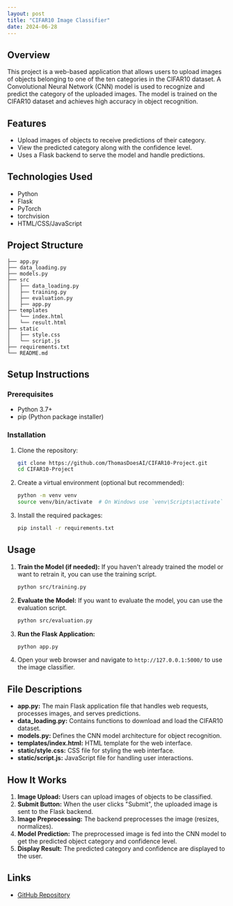 ```yaml
---
layout: post
title: "CIFAR10 Image Classifier"
date: 2024-06-28
---
```


## Overview
This project is a web-based application that allows users to upload images of objects belonging to one of the ten categories in the CIFAR10 dataset. A Convolutional Neural Network (CNN) model is used to recognize and predict the category of the uploaded images. The model is trained on the CIFAR10 dataset and achieves high accuracy in object recognition.

## Features
- Upload images of objects to receive predictions of their category.
- View the predicted category along with the confidence level.
- Uses a Flask backend to serve the model and handle predictions.

## Technologies Used
- Python
- Flask
- PyTorch
- torchvision
- HTML/CSS/JavaScript

## Project Structure
```
├── app.py 
├── data_loading.py 
├── models.py 
├── src 
│   ├── data_loading.py 
│   ├── training.py 
│   ├── evaluation.py 
│   ├── app.py 
├── templates 
│   └── index.html 
│   └── result.html 
├── static 
│   ├── style.css 
│   └── script.js 
├── requirements.txt 
└── README.md 
```

## Setup Instructions

### Prerequisites
- Python 3.7+
- pip (Python package installer)

### Installation
1. Clone the repository:
    ```bash
    git clone https://github.com/ThomasDoesAI/CIFAR10-Project.git
    cd CIFAR10-Project
    ```

2. Create a virtual environment (optional but recommended):
    ```bash
    python -m venv venv
    source venv/bin/activate  # On Windows use `venv\Scripts\activate`
    ```

3. Install the required packages:
    ```bash
    pip install -r requirements.txt
    ```

## Usage

1. **Train the Model (if needed):**
   If you haven't already trained the model or want to retrain it, you can use the training script. 
   ```bash
   python src/training.py
   ```

2. **Evaluate the Model:**
    If you want to evaluate the model, you can use the evaluation script.
    ```bash
    python src/evaluation.py
    ```

3. **Run the Flask Application:**
    ```bash
    python app.py
    ```

4. Open your web browser and navigate to `http://127.0.0.1:5000/` to use the image classifier.

## File Descriptions

- **app.py:** The main Flask application file that handles web requests, processes images, and serves predictions.
- **data_loading.py:** Contains functions to download and load the CIFAR10 dataset.
- **models.py:** Defines the CNN model architecture for object recognition.
- **templates/index.html:** HTML template for the web interface.
- **static/style.css:** CSS file for styling the web interface.
- **static/script.js:** JavaScript file for handling user interactions.

## How It Works

1. **Image Upload:** Users can upload images of objects to be classified.
2. **Submit Button:** When the user clicks "Submit", the uploaded image is sent to the Flask backend.
3. **Image Preprocessing:** The backend preprocesses the image (resizes, normalizes).
4. **Model Prediction:** The preprocessed image is fed into the CNN model to get the predicted object category and confidence level.
5. **Display Result:** The predicted category and confidence are displayed to the user.

## Links
- [GitHub Repository](https://github.com/ThomasDoesAI/CIFAR10-Project)
